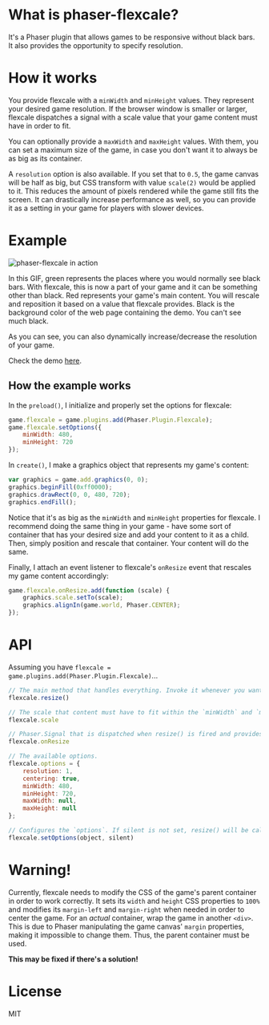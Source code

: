 # What is phaser-flexcale?
It's a Phaser plugin that allows games to be responsive without black bars. It also provides the opportunity to specify resolution.

# How it works
You provide flexcale with a `minWidth` and `minHeight` values. They represent your desired game resolution. If the browser window is smaller or larger, flexcale dispatches a signal with a scale value that your game content must have in order to fit.

You can optionally provide a `maxWidth` and `maxHeight` values. With them, you can set a maximum size of the game, in case you don't want it to always be as big as its container.

A `resolution` option is also available. If you set that to `0.5`, the game canvas will be half as big, but CSS transform with value `scale(2)` would be applied to it. This reduces the amount of pixels rendered while the game still fits the screen. It can drastically increase performance as well, so you can provide it as a setting in your game for players with slower devices.

# Example
![phaser-flexcale in action](https://media.giphy.com/media/pakgPBvYFO9BC/giphy.gif)

In this GIF, green represents the places where you would normally see black bars. With flexcale, this is now a part of your game and it can be something other than black. Red represents your game's main content. You will rescale and reposition it based on a value that flexcale provides. Black is the background color of the web page containing the demo. You can't see much black.

As you can see, you can also dynamically increase/decrease the resolution of your game.

Check the demo [here](https://phaser-flexcale.netlify.com/).

## How the example works
In the `preload()`, I initialize and properly set the options for flexcale:

```js
game.flexcale = game.plugins.add(Phaser.Plugin.Flexcale);
game.flexcale.setOptions({
    minWidth: 480,
    minHeight: 720
});
```

In `create()`, I make a graphics object that represents my game's content:

```js
var graphics = game.add.graphics(0, 0);
graphics.beginFill(0xff0000);
graphics.drawRect(0, 0, 480, 720);
graphics.endFill();
```

Notice that it's as big as the `minWidth` and `minHeight` properties for flexcale. I recommend doing the same thing in your game - have some sort of container that has your desired size and add your content to it as a child. Then, simply position and rescale that container. Your content will do the same.

Finally, I attach an event listener to flexcale's `onResize` event that rescales my game content accordingly:

```js
game.flexcale.onResize.add(function (scale) {
    graphics.scale.setTo(scale);
    graphics.alignIn(game.world, Phaser.CENTER);
});
```

# API
Assuming you have `flexcale = game.plugins.add(Phaser.Plugin.Flexcale)`...

```js
// The main method that handles everything. Invoke it whenever you want to refresh things.
flexcale.resize()

// The scale that content must have to fit within the `minWidth` and `minHeight`.
flexcale.scale

// Phaser.Signal that is dispatched when resize() is fired and provides `scale` to the listener.
flexcale.onResize

// The available options.
flexcale.options = {
    resolution: 1,
    centering: true,
    minWidth: 480,
    minHeight: 720,
    maxWidth: null,
    maxHeight: null
};

// Configures the `options`. If silent is not set, resize() will be called. `object` must contain the options you want to set.
flexcale.setOptions(object, silent)
```

# Warning!
Currently, flexcale needs to modify the CSS of the game's parent container in order to work correctly. It sets its `width` and `height` CSS properties to `100%` and modifies its `margin-left` and `margin-right` when needed in order to center the game.
For an _actual_ container, wrap the game in another `<div>`. This is due to Phaser manipulating the game canvas' `margin` properties, making it impossible to change them. Thus, the parent container must be used.

**This may be fixed if there's a solution!**

# License
MIT
